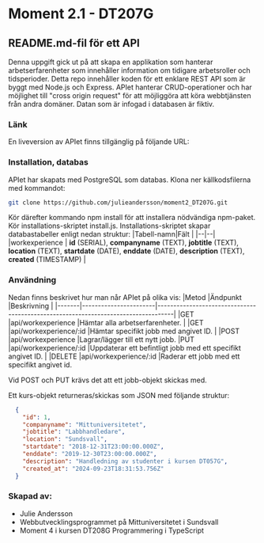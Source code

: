 # Moment 2.1 - DT207G
## README.md-fil för ett API
Denna uppgift gick ut på att skapa en applikation som hanterar arbetserfarenheter som innehåller information om tidigare arbetsroller och tidsperioder. Detta repo innehåller koden för ett enklare REST API som är byggt med Node.js och Express. APIet hanterar CRUD-operationer och har möjlighet till "cross origin request"  för att möjliggöra att köra webbtjänsten från andra domäner. Datan som är infogad i databasen är fiktiv.

### Länk
En liveversion av APIet finns tillgänglig på följande URL:

### Installation, databas
APIet har skapats med PostgreSQL som databas. Klona ner källkodsfilerna med kommandot:
```bash
git clone https://github.com/julieandersson/moment2_DT207G.git
```

Kör därefter kommando npm install för att installera nödvändiga npm-paket. Kör installations-skriptet install.js. Installations-skriptet skapar databastabeller enligt nedan struktur:
|Tabell-namn|Fält  |
|--|--|
|workexperience  | **id** (SERIAL), **companyname** (TEXT), **jobtitle** (TEXT), **location** (TEXT), **startdate** (DATE), **enddate** (DATE), **description** (TEXT), **created** (TIMESTAMP)  |

### Användning
Nedan finns beskrivet hur man når APIet på olika vis:
|Metod  |Ändpunkt               |Beskrivning                                                                        |
|-------|-----------------------|-----------------------------------------------------------------------------------|
|GET    |api/workexperience     |Hämtar alla arbetserfarenheter.                                                    |
|GET    |api/workexperience/:id |Hämtar specifikt jobb med angivet ID.                                              |
|POST   |api/workexperience     |Lagrar/lägger till ett nytt jobb.
|PUT    |api/workexperience/:id |Uppdaterar ett befintligt jobb med ett specifikt angivet ID. |
|DELETE |api/workexperience/:id |Raderar ett jobb med ett specifikt angivet id.      

Vid POST och PUT krävs det att ett jobb-objekt skickas med.

Ett kurs-objekt returneras/skickas som JSON med följande struktur:

```json
  {
    "id": 1,
    "companyname": "Mittuniversitetet",
    "jobtitle": "Labbhandledare",
    "location": "Sundsvall",
    "startdate": "2018-12-31T23:00:00.000Z",
    "enddate": "2019-12-30T23:00:00.000Z",
    "description": "Handledning av studenter i kursen DT057G",
    "created_at": "2024-09-23T18:31:53.756Z"
  }
```
### Skapad av:
- Julie Andersson
- Webbutvecklingsprogrammet på Mittuniversitetet i Sundsvall
- Moment 4 i kursen DT208G Programmering i TypeScript


